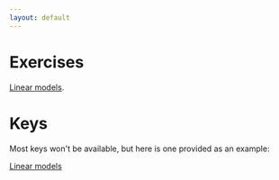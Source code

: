```yaml
---
layout: default
---
```



# Exercises

[Linear models](./another-page.html).


# Keys

Most keys won't be available, but here is one provided as an example:

[Linear models](keys/lm/lm-key.html)





